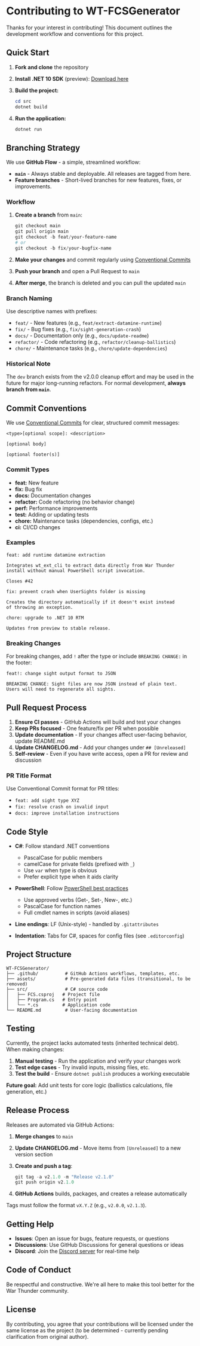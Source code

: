 # Contributing to WT-FCSGenerator

Thanks for your interest in contributing! This document outlines the development workflow and conventions for this project.

## Quick Start

1. **Fork and clone** the repository
2. **Install .NET 10 SDK** (preview): [Download here](https://dotnet.microsoft.com/en-us/download/dotnet/10.0)
3. **Build the project:**

   ```powershell
   cd src
   dotnet build
   ```

4. **Run the application:**

   ```powershell
   dotnet run
   ```

## Branching Strategy

We use **GitHub Flow** - a simple, streamlined workflow:

- **`main`** - Always stable and deployable. All releases are tagged from here.
- **Feature branches** - Short-lived branches for new features, fixes, or improvements.

### Workflow

1. **Create a branch** from `main`:

   ```powershell
   git checkout main
   git pull origin main
   git checkout -b feat/your-feature-name
   # or
   git checkout -b fix/your-bugfix-name
   ```

2. **Make your changes** and commit regularly using [Conventional Commits](#commit-conventions)

3. **Push your branch** and open a Pull Request to `main`

4. **After merge**, the branch is deleted and you can pull the updated `main`

### Branch Naming

Use descriptive names with prefixes:

- `feat/` - New features (e.g., `feat/extract-datamine-runtime`)
- `fix/` - Bug fixes (e.g., `fix/sight-generation-crash`)
- `docs/` - Documentation only (e.g., `docs/update-readme`)
- `refactor/` - Code refactoring (e.g., `refactor/cleanup-ballistics`)
- `chore/` - Maintenance tasks (e.g., `chore/update-dependencies`)

### Historical Note

The `dev` branch exists from the v2.0.0 cleanup effort and may be used in the future for major long-running refactors. For normal development, **always branch from `main`**.

## Commit Conventions

We use [Conventional Commits](https://www.conventionalcommits.org/) for clear, structured commit messages:

```
<type>[optional scope]: <description>

[optional body]

[optional footer(s)]
```

### Commit Types

- **feat:** New feature
- **fix:** Bug fix
- **docs:** Documentation changes
- **refactor:** Code refactoring (no behavior change)
- **perf:** Performance improvements
- **test:** Adding or updating tests
- **chore:** Maintenance tasks (dependencies, configs, etc.)
- **ci:** CI/CD changes

### Examples

```
feat: add runtime datamine extraction

Integrates wt_ext_cli to extract data directly from War Thunder
install without manual PowerShell script invocation.

Closes #42
```

```
fix: prevent crash when UserSights folder is missing

Creates the directory automatically if it doesn't exist instead
of throwing an exception.
```

```
chore: upgrade to .NET 10 RTM

Updates from preview to stable release.
```

### Breaking Changes

For breaking changes, add `!` after the type or include `BREAKING CHANGE:` in the footer:

```
feat!: change sight output format to JSON

BREAKING CHANGE: Sight files are now JSON instead of plain text.
Users will need to regenerate all sights.
```

## Pull Request Process

1. **Ensure CI passes** - GitHub Actions will build and test your changes
2. **Keep PRs focused** - One feature/fix per PR when possible
3. **Update documentation** - If your changes affect user-facing behavior, update README.md
4. **Update CHANGELOG.md** - Add your changes under `## [Unreleased]`
5. **Self-review** - Even if you have write access, open a PR for review and discussion

### PR Title Format

Use Conventional Commit format for PR titles:

- `feat: add sight type XYZ`
- `fix: resolve crash on invalid input`
- `docs: improve installation instructions`

## Code Style

- **C#**: Follow standard .NET conventions
  - PascalCase for public members
  - camelCase for private fields (prefixed with `_`)
  - Use `var` when type is obvious
  - Prefer explicit type when it aids clarity

- **PowerShell**: Follow [PowerShell best practices](https://poshcode.gitbook.io/powershell-practice-and-style/)
  - Use approved verbs (Get-, Set-, New-, etc.)
  - PascalCase for function names
  - Full cmdlet names in scripts (avoid aliases)

- **Line endings**: LF (Unix-style) - handled by `.gitattributes`
- **Indentation**: Tabs for C#, spaces for config files (see `.editorconfig`)

## Project Structure

```
WT-FCSGenerator/
├── .github/          # GitHub Actions workflows, templates, etc.
├── assets/           # Pre-generated data files (transitional, to be removed)
├── src/              # C# source code
│   ├── FCS.csproj   # Project file
│   ├── Program.cs   # Entry point
│   └── *.cs         # Application code
└── README.md         # User-facing documentation
```

## Testing

Currently, the project lacks automated tests (inherited technical debt). When making changes:

1. **Manual testing** - Run the application and verify your changes work
2. **Test edge cases** - Try invalid inputs, missing files, etc.
3. **Test the build** - Ensure `dotnet publish` produces a working executable

**Future goal:** Add unit tests for core logic (ballistics calculations, file generation, etc.)

## Release Process

Releases are automated via GitHub Actions:

1. **Merge changes** to `main`
2. **Update CHANGELOG.md** - Move items from `[Unreleased]` to a new version section
3. **Create and push a tag**:

   ```powershell
   git tag -a v2.1.0 -m "Release v2.1.0"
   git push origin v2.1.0
   ```

4. **GitHub Actions** builds, packages, and creates a release automatically

Tags must follow the format `vX.Y.Z` (e.g., `v2.0.0`, `v2.1.3`).

## Getting Help

- **Issues**: Open an issue for bugs, feature requests, or questions
- **Discussions**: Use GitHub Discussions for general questions or ideas
- **Discord**: Join the [Discord server](https://discord.gg/XrTMMQ6R) for real-time help

## Code of Conduct

Be respectful and constructive. We're all here to make this tool better for the War Thunder community.

## License

By contributing, you agree that your contributions will be licensed under the same license as the project (to be determined - currently pending clarification from original author).
